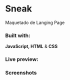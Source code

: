 # Sneak

Maquetado de Langing Page

### Built with:

**JavaScript, HTML** & **CSS**

### Live preview:

### Screenshots
